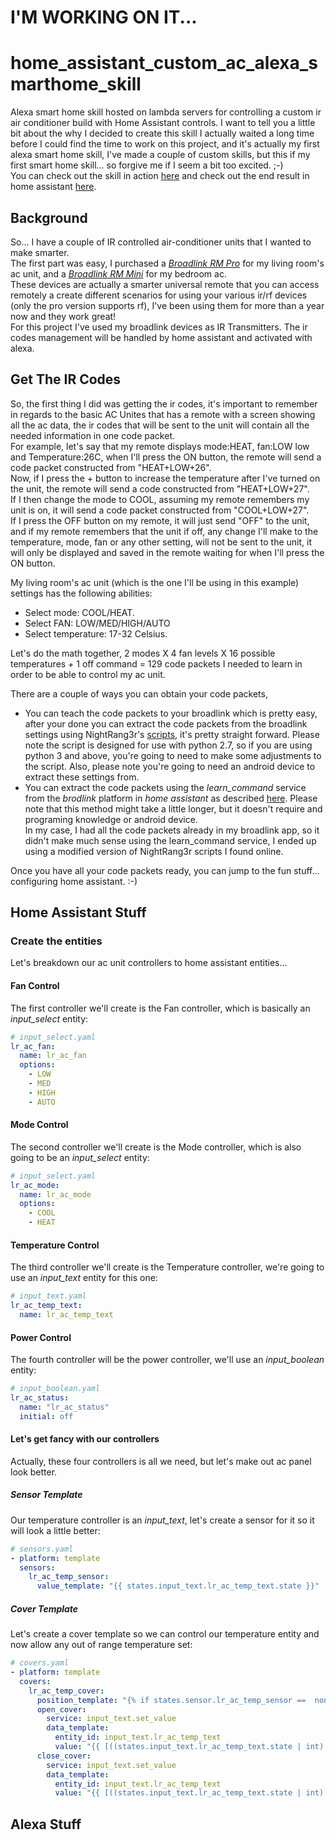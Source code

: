 # I'M WORKING ON IT...


# home_assistant_custom_ac_alexa_smarthome_skill
Alexa smart home skill hosted on lambda servers for controlling a custom ir air conditioner build with Home Assistant controls.
I want to tell you a little bit about the why I decided to create this skill I actually waited a long time before I could find the time to work on this project, and it's actually my first alexa smart home skill, I've made a couple of custom skills, but this if my first smart home skill... so forgive me if I seem a bit too excited. ;-)</br>
You can check out the skill in action [here](https://www.youtube.com/edit?o=U&video_id=Y4i989zwQlc) and check out the end result in home assistant [here](ha-ac.jpg).


## Background
So... I have a couple of IR controlled air-conditioner units that I wanted to make smarter. </br>
The first part was easy, I purchased a [*Broadlink RM Pro*](https://www.aliexpress.com/item/Broadlink-RM2-RM-Pro-Smart-home-Automation-Universal-Intelligent-wireless-remote-control-WIFI-IR-RF-switch/32738344424.html?spm=a2g0s.9042311.0.0.svn7ka) for my living room's ac unit, and a [*Broadlink RM Mini*](https://www.aliexpress.com/item/Broadlink-RM2-RM-PRO-Smart-Home-Automation-WiFi-IR-RF-Universal-Intelligent-Wireless-remote-Controller-for/32729931353.html?spm=a2g0s.9042311.0.0.svn7ka) for my bedroom ac.</br>
These devices are actually a smarter universal remote that you can access remotely a create different scenarios for using your various ir/rf devices (only the pro version supports rf), I've been using them for more than a year now and they work great!</br>
For this project I've used my broadlink devices as IR Transmitters. The ir codes management will be handled by home assistant and activated with alexa.

## Get The IR Codes
So, the first thing I did was getting the ir codes, it's important to remember in regards to the basic AC Unites that has a remote with a screen showing all the ac data, the ir codes that will be sent to the unit will contain all the needed information in one code packet. </br>
For example, let's say that my remote displays mode:HEAT, fan:LOW low and Temperature:26C, when I'll press the ON button, the remote will send a code packet constructed from "HEAT+LOW+26".</br>
Now, if I press the + button to increase the temperature after I've turned on the unit, the remote will send a code constructed from "HEAT+LOW+27". </br>
If I then change the mode to COOL, assuming my remote remembers my unit is on, it will send a code packet constructed from "COOL+LOW+27". </br>
If I press the OFF button on my remote, it will just send "OFF" to the unit, and if my remote remembers that the unit if off, any change I'll make to the temperature, mode, fan or any other setting, will not be sent to the unit, it will only be displayed and saved in the remote waiting for when I'll press the ON button. </br>

My living room's ac unit (which is the one I'll be using in this example) settings has the following abilities:
- Select mode: COOL/HEAT.
- Select FAN: LOW/MED/HIGH/AUTO
- Select temperature: 17-32 Celsius.

Let's do the math together, 2 modes X 4 fan levels X 16 possible temperatures + 1 off command = 129 code packets I needed to learn in order to be able to control my ac unit. </br>

There are a couple of ways you can obtain your code packets, </br>
- You can teach the code packets to your broadlink which is pretty easy, after your done you can extract the code packets from the broadlink settings using NightRang3r's [scripts](https://github.com/NightRang3r/Broadlink-e-control-db-dump), it's pretty straight forward. Please note the script is designed for use with python 2.7, so if you are using python 3 and above, you're going to need to make some adjustments to the script. Also, please note you're going to need an android device to extract these settings from.
- You can extract the code packets using the *learn_command* service from the *brodlink* platform in *home assistant* as described [here](https://home-assistant.io/components/switch.broadlink/#how-to-obtain-irrf-packets). Please note that this method might take a little longer, but it doesn't require and programing knowledge or android device. </br>
In my case, I had all the code packets already in my broadlink app, so it didn't make much sense using the learn_command service, I ended up using a modified version of NightRang3r scripts I found online. </br>

Once you have all your code packets ready, you can jump to the fun stuff... configuring home assistant. :-)

## Home Assistant Stuff
### Create the entities
Let's breakdown our ac unit controllers to home assistant entities...</br>
#### Fan Control
The first controller we'll create is the Fan controller, which is basically an *input_select* entity:</br>
```yaml
# input_select.yaml
lr_ac_fan:
  name: lr_ac_fan
  options:
    - LOW
    - MED
    - HIGH
    - AUTO
```
#### Mode Control
The second controller we'll create is the Mode controller, which is also going to be an *input_select* entity:</br>
```yaml
# input_select.yaml
lr_ac_mode:
  name: lr_ac_mode
  options:
    - COOL
    - HEAT
```
#### Temperature Control
The third controller we'll create is the Temperature controller, we're going to use an *input_text* entity for this one:</br>
```yaml
# input_text.yaml
lr_ac_temp_text:
  name: lr_ac_temp_text
```
#### Power Control
The fourth controller will be the power controller, we'll use an *input_boolean* entity:</br>
```yaml
# input_boolean.yaml
lr_ac_status:
  name: "lr_ac_status"
  initial: off
```
#### Let's get fancy with our controllers
Actually, these four controllers is all we need, but let's make out ac panel look better.</br>

##### Sensor Template
Our temperature controller is an *input_text*, let's create a sensor for it so it will look a little better:</br>
```yaml
# sensors.yaml
- platform: template
  sensors:
    lr_ac_temp_sensor:
      value_template: "{{ states.input_text.lr_ac_temp_text.state }}"
```
##### Cover Template
Let's create a cover template so we can control our temperature entity and now allow any out of range temperature set:</br>
```yaml
# covers.yaml
- platform: template
  covers:
    lr_ac_temp_cover:
      position_template: "{% if states.sensor.lr_ac_temp_sensor ==  none %}25{% else %}{{ states.sensor.lr_ac_temp_sensor.state | int }}{% endif %}"
      open_cover:
        service: input_text.set_value
        data_template:
          entity_id: input_text.lr_ac_temp_text
          value: "{{ [((states.input_text.lr_ac_temp_text.state | int) + 1), 32] | min }}"
      close_cover:
        service: input_text.set_value
        data_template:
          entity_id: input_text.lr_ac_temp_text
          value: "{{ [((states.input_text.lr_ac_temp_text.state | int) - 1), 16] | max }}"
```

## Alexa Stuff
